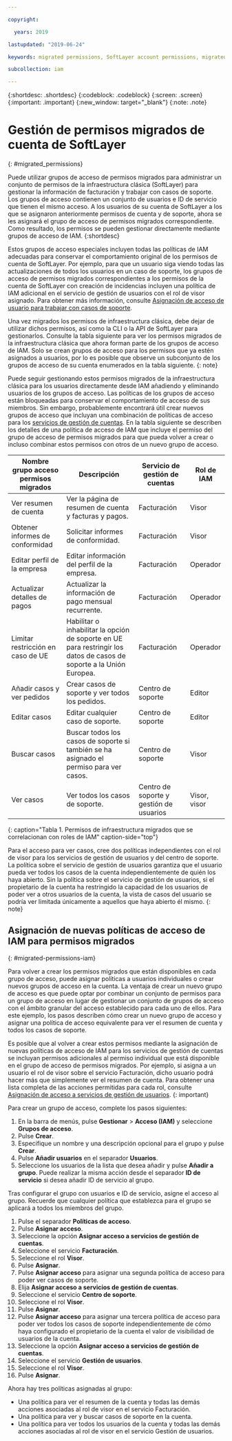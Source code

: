 ```yaml
---

copyright:

  years: 2019

lastupdated: "2019-06-24"

keywords: migrated permissions, SoftLayer account permissions, migrated permission access group, migrated classic infrastructure permissions

subcollection: iam

---
```


{:shortdesc: .shortdesc}
{:codeblock: .codeblock}
{:screen: .screen}
{:important: .important}
{:new_window: target="_blank"}
{:note: .note}


# Gestión de permisos migrados de cuenta de SoftLayer
{: #migrated_permissions}

Puede utilizar grupos de acceso de permisos migrados para administrar un conjunto de permisos de la infraestructura clásica (SoftLayer) para gestionar la información de facturación y trabajar con casos de soporte. Los grupos de acceso contienen un conjunto de usuarios e ID de servicio que tienen el mismo acceso. A los usuarios de su cuenta de SoftLayer a los que se asignaron anteriormente permisos de cuenta y de soporte, ahora se les asignará el grupo de acceso de permisos migrados correspondiente. Como resultado, los permisos se pueden gestionar directamente mediante grupos de acceso de IAM.
{:shortdesc}

Estos grupos de acceso especiales incluyen todas las políticas de IAM adecuadas para conservar el comportamiento original de los permisos de cuenta de SoftLayer. Por ejemplo, para que un usuario siga viendo todas las actualizaciones de todos los usuarios en un caso de soporte, los grupos de acceso de permisos migrados correspondientes a los permisos de la cuenta de SoftLayer con creación de incidencias incluyen una política de IAM adicional en el servicio de gestión de usuarios con el rol de visor asignado. Para obtener más información, consulte [Asignación de acceso de usuario para trabajar con casos de soporte](/docs/get-support?topic=get-support-access#access).

Una vez migrados los permisos de infraestructura clásica, debe dejar de utilizar dichos permisos, así como la CLI o la API de SoftLayer para gestionarlos. Consulte la tabla siguiente para ver los permisos migrados de la infraestructura clásica que ahora forman parte de los grupos de acceso de IAM.
Solo se crean grupos de acceso para los permisos que ya estén asignados a usuarios, por lo es posible que observe un subconjunto de los grupos de acceso de su cuenta enumerados en la tabla siguiente.
{: note}

Puede seguir gestionando estos permisos migrados de la infraestructura clásica para los usuarios directamente desde IAM añadiendo y eliminando usuarios de los grupos de acceso. Las políticas de los grupos de acceso están bloqueadas para conservar el comportamiento de acceso de sus miembros. Sin embargo, probablemente encontrará útil crear nuevos grupos de acceso que incluyan una combinación de políticas de acceso para los [servicios de gestión de cuentas](/docs/iam?topic=iam-account-services#account-services).
En la tabla siguiente se describen los detalles de una política de acceso de IAM que incluye el permiso del grupo de acceso de permisos migrados para que pueda volver a crear o incluso combinar estos permisos con otros de un nuevo grupo de acceso. 

| Nombre grupo acceso permisos migrados | Descripción | Servicio de gestión de cuentas | Rol de IAM |
|-----------------------------------|-------------|-----------------------------------------|----------|
| Ver resumen de cuenta | Ver la página de resumen de cuenta y facturas y pagos.  |  Facturación |  Visor    |
| Obtener informes de conformidad | Solicitar informes de conformidad. | Facturación |    Visor |
| Editar perfil de la empresa | Editar información del perfil de la empresa. | Facturación  | Operador |
| Actualizar detalles de pagos | Actualizar la información de pago mensual recurrente. | Facturación   | Operador |
| Limitar restricción en caso de UE | Habilitar o inhabilitar la opción de soporte en UE para restringir los datos de casos de soporte a la Unión Europea.  |   Facturación |   Operador   |
| Añadir casos y ver pedidos | Crear casos de soporte y ver todos los pedidos.  | Centro de soporte |   Editor   |
| Editar casos | Editar cualquier caso de soporte. | Centro de soporte |   Editor |
| Buscar casos | Buscar todos los casos de soporte si también se ha asignado el permiso para ver casos. | Centro de soporte |  Visor |
| Ver casos | Ver todos los casos de soporte. | Centro de soporte y gestión de usuarios | Visor, visor |
{: caption="Tabla 1. Permisos de infraestructura migrados que se correlacionan con roles de IAM" caption-side="top"}

Para el acceso para ver casos, cree dos políticas independientes con el rol de visor para los servicios de gestión de usuarios y del centro de soporte. La política sobre el servicio de gestión de usuarios garantiza que el usuario pueda ver todos los casos de la cuenta independientemente de quién los haya abierto. Sin la política sobre el servicio de gestión de usuarios, si el propietario de la cuenta ha restringido la capacidad de los usuarios de poder ver a otros usuarios de la cuenta, la vista de casos del usuario se podría ver limitada únicamente a aquellos que haya abierto él mismo.
{: note}

## Asignación de nuevas políticas de acceso de IAM para permisos migrados
{: #migrated-permissions-iam}

Para volver a crear los permisos migrados que están disponibles en cada grupo de acceso, puede asignar políticas a usuarios individuales o crear nuevos grupos de acceso en la cuenta. La ventaja de crear un nuevo grupo de acceso es que puede optar por combinar un conjunto de permisos para un grupo de acceso en lugar de gestionar un conjunto de grupos de acceso con el ámbito granular del acceso establecido para cada uno de ellos. Para este ejemplo, los pasos describen cómo crear un nuevo grupo de acceso y asignar una política de acceso equivalente para ver el resumen de cuenta y todos los casos de soporte. 

Es posible que al volver a crear estos permisos mediante la asignación de nuevas políticas de acceso de IAM para los servicios de gestión de cuentas se incluyan permisos adicionales al permiso individual que está disponible en el grupo de acceso de permisos migrados. Por ejemplo, si asigna a un usuario el rol de visor sobre el servicio Facturación, dicho usuario podrá hacer más que simplemente ver el resumen de cuenta. Para obtener una lista completa de las acciones permitidas para cada rol, consulte
[Asignación de acceso a servicios de gestión de usuarios](/docs/iam?topic=iam-account-services#account-services).
{: important}

Para crear un grupo de acceso, complete los pasos siguientes:

1. En la barra de menús, pulse **Gestionar** &gt; **Acceso (IAM)** y seleccione **Grupos de acceso**.
2. Pulse **Crear**.
3. Especifique un nombre y una descripción opcional para el grupo y pulse **Crear**.
4. Pulse **Añadir usuarios** en el separador **Usuarios**.
3. Seleccione los usuarios de la lista que desea añadir y pulse **Añadir a grupo**. Puede realizar la misma acción desde el separador **ID de servicio** si desea añadir ID de servicio al grupo. 

Tras configurar el grupo con usuarios e ID de servicio, asigne el acceso al grupo. Recuerde que cualquier política que establezca para el grupo se aplicará a todos los miembros del grupo. 

1. Pulse el separador **Políticas de acceso**.
2. Pulse **Asignar acceso**.
3. Seleccione la opción **Asignar acceso a servicios de gestión de cuentas**.
4. Seleccione el servicio **Facturación**.
5. Seleccione el rol **Visor**.
6. Pulse **Asignar**.
7. Pulse **Asignar acceso** para asignar una segunda política de acceso para poder ver casos de soporte. 
8. Elija **Asignar acceso a servicios de gestión de cuentas**.
9. Seleccione el servicio **Centro de soporte**.
10. Seleccione el rol **Visor**.
11. Pulse **Asignar**.
12. Pulse **Asignar acceso** para asignar una tercera política de acceso para poder ver todos los casos de soporte independientemente de cómo haya configurado el propietario de la cuenta el valor de visibilidad de usuarios de la cuenta. 
13. Seleccione la opción **Asignar acceso a servicios de gestión de cuentas**.
14. Seleccione el servicio **Gestión de usuarios**.
15. Seleccione el rol **Visor**.
16. Pulse **Asignar**.

Ahora hay tres políticas asignadas al grupo: 

* Una política para ver el resumen de la cuenta y todas las demás acciones asociadas al rol de visor en el servicio Facturación. 
* Una política para ver y buscar casos de soporte en la cuenta. 
* Una política para ver todos los usuarios de la cuenta y todas las demás acciones asociadas al rol de visor en el servicio Gestión de usuarios. 

